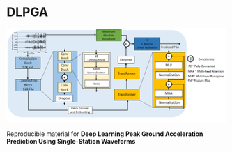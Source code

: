 # DLPGA

![LOGO](https://github.com/omarmohamed15/DLPGA/blob/main/Fig1.png)

Reproducible material for **Deep Learning Peak Ground Acceleration Prediction Using Single-Station Waveforms**
